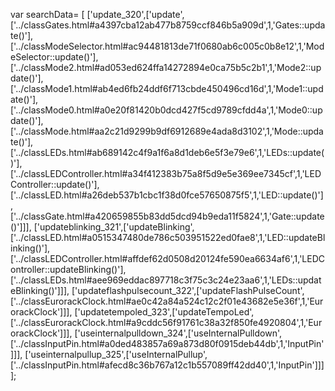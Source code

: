 var searchData= \[
\[\'update\_320\',\[\'update\',\[\'../classGates.html\#a4397cba12ab477b8759ccf846b5a909d\',1,\'Gates::update()\'\],\[\'../classModeSelector.html\#ac94481813de71f0680ab6c005c0b8e12\',1,\'ModeSelector::update()\'\],\[\'../classMode2.html\#ad053ed624ffa14272894e0ca75b5c2b1\',1,\'Mode2::update()\'\],\[\'../classMode1.html\#ab4ed6fb24ddf6f713cbde450496cd16d\',1,\'Mode1::update()\'\],\[\'../classMode0.html\#a0e20f81420b0dcd427f5cd9789cfdd4a\',1,\'Mode0::update()\'\],\[\'../classMode.html\#aa2c21d9299b9df6912689e4ada8d3102\',1,\'Mode::update()\'\],\[\'../classLEDs.html\#ab689142c4f9a1f6a8d1deb6e5f3e79e6\',1,\'LEDs::update()\'\],\[\'../classLEDController.html\#a34f412383b75a8f5d9e5e369ee7345cf\',1,\'LEDController::update()\'\],\[\'../classLED.html\#a26deb537b1cbc1f38d0fce57650875f5\',1,\'LED::update()\'\],\[\'../classGate.html\#a420659855b83dd5dcd94b9eda11f5824\',1,\'Gate::update()\'\]\]\],
\[\'updateblinking\_321\',\[\'updateBlinking\',\[\'../classLED.html\#a0515347480de786c503951522ed0fae8\',1,\'LED::updateBlinking()\'\],\[\'../classLEDController.html\#affdef62d0508d20124fe590ea6634af6\',1,\'LEDController::updateBlinking()\'\],\[\'../classLEDs.html\#aee969eddac897718c3f75c3c24e23aa6\',1,\'LEDs::updateBlinking()\'\]\]\],
\[\'updateflashpulsecount\_322\',\[\'updateFlashPulseCount\',\[\'../classEurorackClock.html\#ae0c42a84a524c12c2f01e43682e5e36f\',1,\'EurorackClock\'\]\]\],
\[\'updatetempoled\_323\',\[\'updateTempoLed\',\[\'../classEurorackClock.html\#a9cddc56f91761c38a32f850fe4920804\',1,\'EurorackClock\'\]\]\],
\[\'useinternalpulldown\_324\',\[\'useInternalPulldown\',\[\'../classInputPin.html\#a0ded483857a69a873d80f0915deb44db\',1,\'InputPin\'\]\]\],
\[\'useinternalpullup\_325\',\[\'useInternalPullup\',\[\'../classInputPin.html\#afecd8c36b767a12c1b557089ff42dd40\',1,\'InputPin\'\]\]\]
\];
